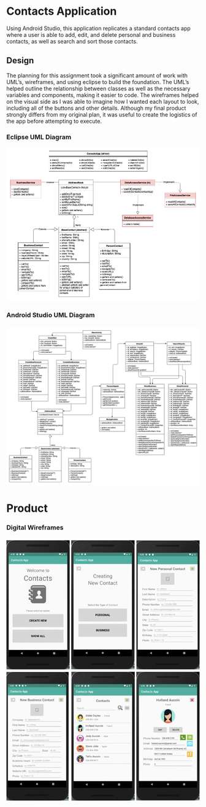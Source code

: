 # Contacts Application

Using Android Studio, this application replicates a standard contacts app where a user is able to add, edit, and delete personal and business contacts, as well as search and sort those contacts.


<h2>Design</h2>

The planning for this assignment took a significant amount of work with UML’s, wireframes, and using eclipse to build the foundation. The UML’s helped outline the relationship between classes as well as the necessary variables and components, making it easier to code. The wireframes helped on the visual side as I was able to imagine how I wanted each layout to look, including all of the buttons and other details. Although my final product strongly differs from my original plan, it was useful to create the logistics of the app before attempting to execute.

<h3>Eclipse UML Diagram</h3>
<p align="center">
	<img src="EclipseUML.png" alt="Eclipse UML"/>
</p>

<h3>Android Studio UML Diagram<h3>
<p align="center">
	<img src="AndroidUML.png" alt="Android Studio UML"/>
</p>


# Product

<h3>Digital Wireframes<h3>
<p align="center">
	<img src="Wireframes.png" alt="Digital Wireframes"/>
</p>
